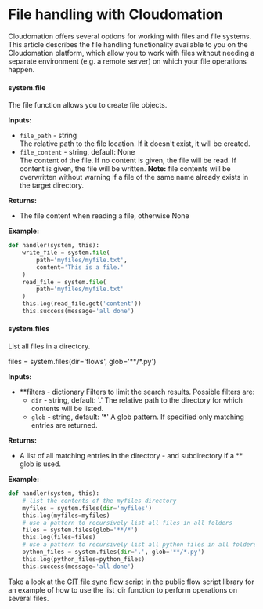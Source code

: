 # File handling with Cloudomation

Cloudomation offers several options for working with files and file systems. This article describes the file handling functionality available to you on the Cloudomation platform, which allow you to work with files without needing a separate environment (e.g. a remote server) on which your file operations happen.

#### system.file  
The file function allows you to create file objects.

**Inputs:**
* `file_path` - string  
  The relative path to the file location. If it doesn't exist, it will be created.
* `file_content` - string, default: None  
  The content of the file. If no content is given, the file will be read. If content is given, the file will be written. **Note:** file contents will be overwritten without warning if a file of the same name already exists in the target directory.

**Returns:**
* The file content when reading a file, otherwise None

**Example:**
```python
def handler(system, this):
    write_file = system.file(
        path='myfiles/myfile.txt',
        content='This is a file.'
    )
    read_file = system.file(
        path='myfiles/myfile.txt'
    )
    this.log(read_file.get('content'))
    this.success(message='all done')
```  

#### system.files
List all files in a directory.

 files = system.files(dir='flows', glob='\*\*/\*.py')

**Inputs:**
* \*\*filters - dictionary
    Filters to limit the search results. Possible filters are:
    * `dir` - string, default: '.'
        The relative path to the directory for which contents will be listed.
    * `glob` - string, default: '\*'
        A glob pattern. If specified only matching entries are returned.

**Returns:**
* A list of all matching entries in the directory - and subdirectory if a ** glob is used.

**Example:**
```python
def handler(system, this):
    # list the contents of the myfiles directory
    myfiles = system.files(dir='myfiles')
    this.log(myfiles=myfiles)
    # use a pattern to recursively list all files in all folders
    files = system.files(glob='**/*')
    this.log(files=files)
    # use a pattern to recursively list all python files in all folders
    python_files = system.files(dir='.', glob='**/*.py')
    this.log(python_files=python_files)
    this.success(message='all done')
```

Take a look at the [GIT file sync flow script](https://github.com/starflows/library/blob/live/sync%20flow%20scripts.py) in the public flow script library for an example of how to use the list_dir function to perform operations on several files.
